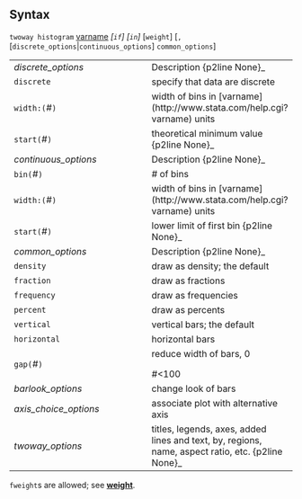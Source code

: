 ## Syntax

`twoway histogram`
[varname](http://www.stata.com/help.cgi?varname)
_\[`if`\] \[`in`\]_ \[`weight`\] \[`,`
\[`discrete_options`\|`continuous_options`\] `common_options`\]

<table class="standard">
<colgroup>
<col style="width: 50%" />
<col style="width: 50%" />
</colgroup>
<tbody>
<tr class="odd">
<td><var class="command">discrete_options</var></td>
<td>Description <span>{p2line None}_</td>
</tr>
<tr class="even">
<td><code class="command">discrete</code></td>
<td>specify that data are discrete</td>
</tr>
<tr class="odd">
<td><code class="command">width:(</code><var class="command">#</var><code class="command">)</code></td>
<td>width of bins in [varname](http://www.stata.com/help.cgi?varname) units</td>
</tr>
<tr class="even">
<td><code class="command">start(</code><var class="command">#</var><code class="command">)</code></td>
<td>theoretical minimum value <span>{p2line None}_</td>
</tr>
<tr class="odd">
<td><var class="command">continuous_options</var></td>
<td>Description <span>{p2line None}_</td>
</tr>
<tr class="even">
<td><code class="command">bin(</code><var class="command">#</var><code class="command">)</code></td>
<td><var class="command">#</var> of bins</td>
</tr>
<tr class="odd">
<td><code class="command">width:(</code><var class="command">#</var><code class="command">)</code></td>
<td>width of bins in [varname](http://www.stata.com/help.cgi?varname) units</td>
</tr>
<tr class="even">
<td><code class="command">start(</code><var class="command">#</var><code class="command">)</code></td>
<td>lower limit of first bin <span>{p2line None}_</td>
</tr>
<tr class="odd">
<td><var class="command">common_options</var></td>
<td>Description <span>{p2line None}_</td>
</tr>
<tr class="even">
<td><code class="command">density</code></td>
<td>draw as density; the default</td>
</tr>
<tr class="odd">
<td><code class="command">fraction</code></td>
<td>draw as fractions</td>
</tr>
<tr class="even">
<td><code class="command">frequency</code></td>
<td>draw as frequencies</td>
</tr>
<tr class="odd">
<td><code class="command">percent</code></td>
<td>draw as percents</td>
</tr>
<tr class="even">
<td><code class="command">vertical</code></td>
<td>vertical bars; the default</td>
</tr>
<tr class="odd">
<td><code class="command">horizontal</code></td>
<td>horizontal bars</td>
</tr>
<tr class="even">
<td><code class="command">gap(</code><var class="command">#</var><code class="command">)</code></td>
<td>reduce width of bars, 0
<ul>
</ul>
<var class="command">#</var>&lt;100</td>
</tr>
<tr class="odd">
<td><var class="command">barlook_options</var></td>
<td>change look of bars</td>
</tr>
<tr class="even">
<td><var class="command">axis_choice_options</var></td>
<td>associate plot with alternative axis</td>
</tr>
<tr class="odd">
<td><var class="command">twoway_options</var></td>
<td>titles, legends, axes, added lines and text, by, regions, name, aspect ratio, etc. <span>{p2line None}_</td>
</tr>
</tbody>
</table>

`fweight`s are allowed; see
[<strong>weight</strong>](http://www.stata.com/help.cgi?weight).
